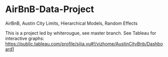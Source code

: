 # AirBnB-Data-Project
AirBnB, Austin City Limits, Hierarchical Models, Random Effects

This is a project led by whiterougue, see master branch. 
See Tableau for interactive graphs:
https://public.tableau.com/profile/sijia.yu#!/vizhome/AustinCityBnb/Dashboard1

